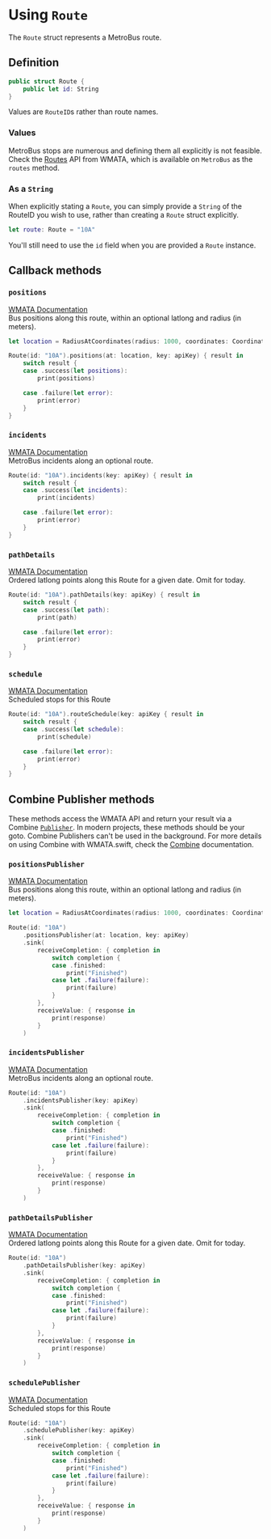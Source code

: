 #  Using `Route`

The `Route` struct represents a MetroBus route.

## Definition

```swift
public struct Route {
    public let id: String
}
```

Values are `RouteID`s rather than route names.

### Values
MetroBus stops are numerous and defining them all explicitly is not feasible. Check the [Routes][stop-search] API from WMATA, which is available on `MetroBus` as the `routes` method.

### As a `String`

When explicitly stating a `Route`, you can simply provide a `String` of the RouteID you wish to use, rather than creating a `Route` struct explicitly.

```swift
let route: Route = "10A"
```

You'll still need to use the `id` field when you are provided a `Route` instance.

## Callback methods

### `positions`

[WMATA Documentation][positions]  
Bus positions along this route, within an optional latlong and radius (in meters).

```swift
let location = RadiusAtCoordinates(radius: 1000, coordinates: Coordinates(latitude: 38.8817596, longitude: -77.0166426))

Route(id: "10A").positions(at: location, key: apiKey) { result in
    switch result {
    case .success(let positions):
        print(positions)

    case .failure(let error):
        print(error)
    }
}
```

### `incidents`

[WMATA Documentation][incidents]  
MetroBus incidents along an optional route.

```swift
Route(id: "10A").incidents(key: apiKey) { result in
    switch result {
    case .success(let incidents):
        print(incidents)

    case .failure(let error):
        print(error)
    }
}
```

### `pathDetails`

[WMATA Documentation][path-details]  
Ordered latlong points along this Route for a given date. Omit for today.

```swift
Route(id: "10A").pathDetails(key: apiKey) { result in
    switch result {
    case .success(let path):
        print(path)

    case .failure(let error):
        print(error)
    }
}
```

### `schedule`

[WMATA Documentation][route-schedule]  
Scheduled stops for this Route

```swift
Route(id: "10A").routeSchedule(key: apiKey { result in
    switch result {
    case .success(let schedule):
        print(schedule)

    case .failure(let error):
        print(error)
    }
}
```

## Combine Publisher methods
These methods access the WMATA API and return your result via a Combine [`Publisher`][publisher]. In modern projects, these methods should be your goto. Combine Publishers can't be used in the background. For more details on using Combine with WMATA.swift, check the [Combine][combine-docs] documentation.

### `positionsPublisher`

[WMATA Documentation][positions]  
Bus positions along this route, within an optional latlong and radius (in meters).

```swift
let location = RadiusAtCoordinates(radius: 1000, coordinates: Coordinates(latitude: 38.8817596, longitude: -77.0166426))

Route(id: "10A")
    .positionsPublisher(at: location, key: apiKey)
    .sink(
        receiveCompletion: { completion in
            switch completion {
            case .finished:
                print("Finished")
            case let .failure(failure):
                print(failure)
            }
        },
        receiveValue: { response in
            print(response)
        }
    )
```

### `incidentsPublisher`

[WMATA Documentation][incidents]  
MetroBus incidents along an optional route.

```swift
Route(id: "10A")
    .incidentsPublisher(key: apiKey)
    .sink(
        receiveCompletion: { completion in
            switch completion {
            case .finished:
                print("Finished")
            case let .failure(failure):
                print(failure)
            }
        },
        receiveValue: { response in
            print(response)
        }
    )
```

### `pathDetailsPublisher`

[WMATA Documentation][path-details]  
Ordered latlong points along this Route for a given date. Omit for today.

```swift
Route(id: "10A")
    .pathDetailsPublisher(key: apiKey)
    .sink(
        receiveCompletion: { completion in
            switch completion {
            case .finished:
                print("Finished")
            case let .failure(failure):
                print(failure)
            }
        },
        receiveValue: { response in
            print(response)
        }
    )
```

### `schedulePublisher`

[WMATA Documentation][route-schedule]  
Scheduled stops for this Route

```swift
Route(id: "10A")
    .schedulePublisher(key: apiKey)
    .sink(
        receiveCompletion: { completion in
            switch completion {
            case .finished:
                print("Finished")
            case let .failure(failure):
                print(failure)
            }
        },
        receiveValue: { response in
            print(response)
        }
    )
```

[stop-search]: https://developer.wmata.com/docs/services/54763629281d83086473f231/operations/5476362a281d830c946a3d6a
[positions]: https://developer.wmata.com/docs/services/54763629281d83086473f231/operations/5476362a281d830c946a3d68
[incidents]: https://developer.wmata.com/docs/services/54763641281d83086473f232/operations/54763641281d830c946a3d75
[path-details]: https://developer.wmata.com/docs/services/54763629281d83086473f231/operations/5476362a281d830c946a3d69
[route-schedule]: https://developer.wmata.com/docs/services/54763629281d83086473f231/operations/5476362a281d830c946a3d6b
[combine-docs]: https://github.com/emma-k-alexandra/WMATA.swift/blob/master/Documentation/Combine.md
[publisher]: https://developer.apple.com/documentation/combine/publisher

